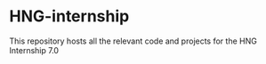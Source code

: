 # HNG-internship

This repository hosts all the relevant code and projects for the HNG Internship 7.0
